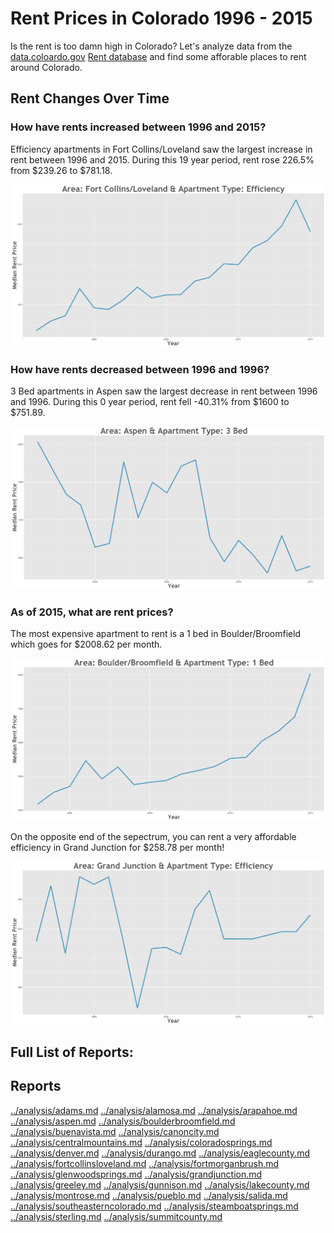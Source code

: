 Rent Prices in Colorado 1996 - 2015
================

Is the rent is too damn high in Colorado? Let's analyze data from the [data.coloardo.gov](https://data.colorado.gov/) [Rent database](https://data.colorado.gov/Housing/Rents-by-Type-of-Apartment-in-Colorado/cmr9-ue2w) and find some afforable places to rent around Colorado.

Rent Changes Over Time
----------------------

### How have rents increased between 1996 and 2015?

Efficiency apartments in Fort Collins/Loveland saw the largest increase in rent between 1996 and 2015. During this 19 year period, rent rose 226.5% from $239.26 to $781.18.

![](../images/rentIncrease/fortcollinsloveland.png)

### How have rents decreased between 1996 and 1996?

3 Bed apartments in Aspen saw the largest decrease in rent between 1996 and 1996. During this 0 year period, rent fell -40.31% from $1600 to $751.89.

![](../images/rentDecrease/aspen.png)

### As of 2015, what are rent prices?

The most expensive apartment to rent is a 1 bed in Boulder/Broomfield which goes for $2008.62 per month.

![](../images/maxRentboulderbroomfield.png)

On the opposite end of the sepectrum, you can rent a very affordable efficiency in Grand Junction for $258.78 per month!

![](../images/minRentgrandjunction.png)

Full List of Reports:
---------------------

Reports
-------

[../analysis/adams.md](../analysis/adams.md)
[../analysis/alamosa.md](../analysis/alamosa.md)
[../analysis/arapahoe.md](../analysis/arapahoe.md)
[../analysis/aspen.md](../analysis/aspen.md)
[../analysis/boulderbroomfield.md](../analysis/boulderbroomfield.md)
[../analysis/buenavista.md](../analysis/buenavista.md)
[../analysis/canoncity.md](../analysis/canoncity.md)
[../analysis/centralmountains.md](../analysis/centralmountains.md)
[../analysis/coloradosprings.md](../analysis/coloradosprings.md)
[../analysis/denver.md](../analysis/denver.md)
[../analysis/durango.md](../analysis/durango.md)
[../analysis/eaglecounty.md](../analysis/eaglecounty.md)
[../analysis/fortcollinsloveland.md](../analysis/fortcollinsloveland.md)
[../analysis/fortmorganbrush.md](../analysis/fortmorganbrush.md)
[../analysis/glenwoodsprings.md](../analysis/glenwoodsprings.md)
[../analysis/grandjunction.md](../analysis/grandjunction.md)
[../analysis/greeley.md](../analysis/greeley.md)
[../analysis/gunnison.md](../analysis/gunnison.md)
[../analysis/lakecounty.md](../analysis/lakecounty.md)
[../analysis/montrose.md](../analysis/montrose.md)
[../analysis/pueblo.md](../analysis/pueblo.md)
[../analysis/salida.md](../analysis/salida.md)
[../analysis/southeasterncolorado.md](../analysis/southeasterncolorado.md) [../analysis/steamboatsprings.md](../analysis/steamboatsprings.md)
[../analysis/sterling.md](../analysis/sterling.md)
[../analysis/summitcounty.md](../analysis/summitcounty.md)
